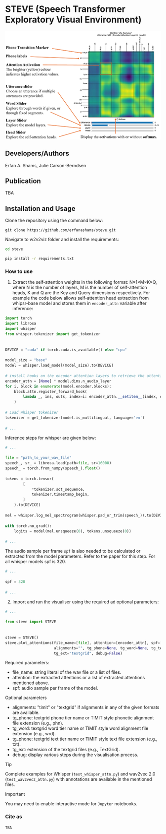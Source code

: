 # STEVE (Speech Transformer Exploratory Visual Environment)

![STEVE screenshot annotated.](/assets/images/STEVE_explained.png)

## Developers/Authors
Erfan A. Shams, Julie Carson-Berndsen

## Publication
TBA

## Installation and Usage
Clone the repository using the command below:
```
git clone https://github.com/erfanashams/steve.git
```

Navigate to w2v2viz folder and install the requirements:

```bash
cd steve
```

```bash
pip install -r requirements.txt
```

### How to use

1. Extract the self-attention weights in the following format: N&times;1&times;M&times;K&times;Q, where N is the number of layers, M is the number of self-attention heads, K and Q are the Key and Query dimensions respectively.
For example the code below allows self-attention head extraction from whipsr-base model and stores them in `encoder_attn` variable after inference:

```python
import torch
import librosa
import whisper
from whisper.tokenizer import get_tokenizer


DEVICE = "cuda" if torch.cuda.is_available() else "cpu"

model_size = "base"
model = whisper.load_model(model_size).to(DEVICE)

# install hooks on the encoder attention layers to retrieve the attention weights
encoder_attn = [None] * model.dims.n_audio_layer
for i, block in enumerate(model.encoder.blocks):
    block.attn.register_forward_hook(
        lambda _, ins, outs, index=i: encoder_attn.__setitem__(index, outs[-1])
    )

# Load Whisper tokenizer
tokenizer = get_tokenizer(model.is_multilingual, language='en')

# ...
```
Inference steps for whisper are given below:

```python
# ...

file = "path_to_your_wav_file"
speech_, sr_ = librosa.load(path=file, sr=16000)
speech_ = torch.from_numpy(speech_).float()

tokens = torch.tensor(
        [
            *tokenizer.sot_sequence,
            tokenizer.timestamp_begin,
        ]
    ).to(DEVICE)

mel = whisper.log_mel_spectrogram(whisper.pad_or_trim(speech_)).to(DEVICE)

with torch.no_grad():
    logits = model(mel.unsqueeze(0), tokens.unsqueeze(0))

# ...
```
The audio sample per frame `spf` is also needed to be calculated or extracted from the model parameters.
Refer to the paper for this step. For all whisper models spf is 320.

```python
# ...

spf = 320

# ...
```
2. Import and run the visualiser using the required ad optional parameters:

```python
# ...

from steve import STEVE


steve = STEVE()
steve.plot_attentions(file_name=[file], attention=[encoder_attn], spf=[spf],
                      alignments="", tg_phone=None, tg_word=None, tg_text=None,
                      tg_ext="textgrid", debug=False)
```
Required parameters:
+ file_name: string literal of the wav file or a list of files.
+ attention: the extracted attentions or a list of extracted attentions mentioned above.
+ spf: audio sample per frame of the model.

Optional parameters
- alignments: "timit" or "textgrid" if alignments in any of the given formats are available.
- tg_phone: textgrid phone tier name or TIMIT style phonetic alignment file extension (e.g., phn).
- tg_word: textgrid word tier name or TIMIT style word alignment file extension (e.g., wrd).
- tg_phone: textgrid text tier name or TIMIT style text file extension (e.g., txt).
- tg_ext: extension of the textgrid files (e.g., TextGrid).
- debug: display various steps during the visualisation process.

> [!TIP]
> Complete examples for Whisper (`text_whisper_attn.py`) and wav2vec 2.0 (`test_wav2vec2_attn.py`) with annotations are available in the mentioned files.

> [!IMPORTANT]
> You may need to enable interactive mode for `Jupyter` notebooks.
> 
### Cite as

```angular2html
TBA
```